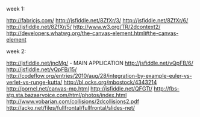 week 1:

http://fabricjs.com/
http://jsfiddle.net/8ZfXr/3/
http://jsfiddle.net/8ZfXr/6/
http://jsfiddle.net/8ZfXr/5/
http://www.w3.org/TR/2dcontext2/
http://developers.whatwg.org/the-canvas-element.html#the-canvas-element

week 2:

http://jsfiddle.net/jncMg/ - MAIN APPLICATION
http://jsfiddle.net/vQpFB/6/
http://jsfiddle.net/vQpFB/15/
http://codeflow.org/entries/2010/aug/28/integration-by-example-euler-vs-verlet-vs-runge-kutta/
http://bl.ocks.org/mbostock/4343214
http://pornel.net/canvas-mp.html
http://jsfiddle.net/QFGTt/
http://fbs-stg.sta.bazaarvoice.com/html/photos/index.html
http://www.vobarian.com/collisions/2dcollisions2.pdf
http://acko.net/files/fullfrontal/fullfrontal/slides-net/